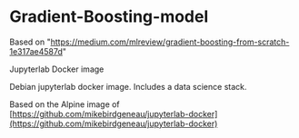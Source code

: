 # Gradient-Boosting-model
Based on "https://medium.com/mlreview/gradient-boosting-from-scratch-1e317ae4587d"


Jupyterlab Docker image

Debian jupyterlab docker image. Includes a data science stack.

Based on the Alpine image of [https://github.com/mikebirdgeneau/jupyterlab-docker](https://github.com/mikebirdgeneau/jupyterlab-docker)
